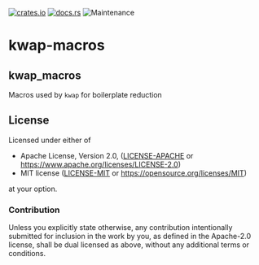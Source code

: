 [![crates.io](https://img.shields.io/crates/v/kwap-macros.svg)](https://crates.io/crates/kwap-macros)
[![docs.rs](https://docs.rs/kwap-macros/badge.svg)](https://docs.rs/kwap-macros/latest)
![Maintenance](https://img.shields.io/badge/maintenance-activly--developed-brightgreen.svg)

# kwap-macros

## kwap_macros
Macros used by `kwap` for boilerplate reduction

## License

Licensed under either of

* Apache License, Version 2.0, ([LICENSE-APACHE](LICENSE-APACHE) or https://www.apache.org/licenses/LICENSE-2.0)
* MIT license ([LICENSE-MIT](LICENSE-MIT) or https://opensource.org/licenses/MIT)

at your option.

### Contribution

Unless you explicitly state otherwise, any contribution intentionally
submitted for inclusion in the work by you, as defined in the Apache-2.0
license, shall be dual licensed as above, without any additional terms or
conditions.
